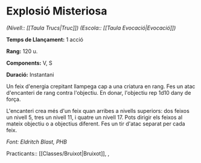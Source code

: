 # Explosió Misteriosa

*(Nivell:: [[Taula Trucs|Truc]]) (Escola:: [[Taula Evocació|Evocació]])*

**Temps de Llançament:** 1 acció

**Rang:** 120 u.

**Components:** V, S

**Duració:** Instantani

Un feix d'energia crepitant llampega cap a una criatura en rang. Fes un atac d'encanteri de rang contra l'objectiu. En donar, l'objectiu rep 1d10 dany de força.

L'encanteri crea més d'un feix quan arribes a nivells superiors: dos feixos un nivell 5, tres un nivell 11, i quatre un nivell 17. Pots dirigir els feixos al mateix objectiu o a objectius diferent. Fes un tir d'atac separat per cada feix. 


*Font: Eldritch Blast, PHB*



Practicants:: [[Classes/Bruixot|Bruixot]], ,